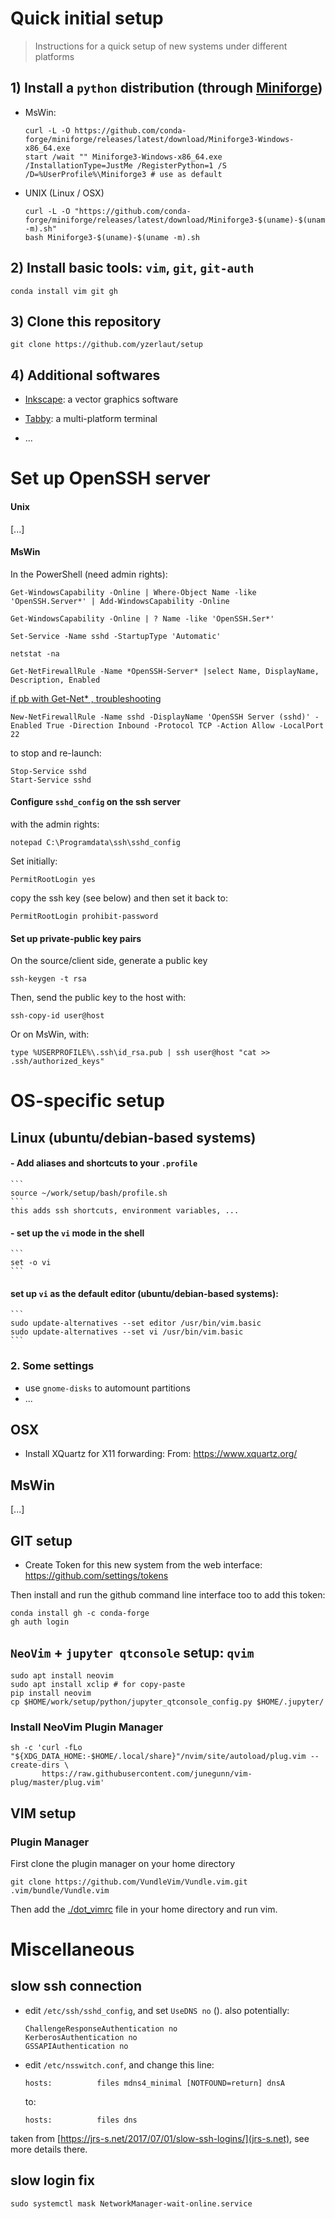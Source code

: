 # Quick initial setup

> Instructions for a quick setup of new systems under different platforms


## 1) Install a `python` distribution (through [Miniforge](https://github.com/conda-forge/miniforge))

- MsWin:
    ```
    curl -L -O https://github.com/conda-forge/miniforge/releases/latest/download/Miniforge3-Windows-x86_64.exe
    start /wait "" Miniforge3-Windows-x86_64.exe /InstallationType=JustMe /RegisterPython=1 /S /D=%UserProfile%\Miniforge3 # use as default
    ```

- UNIX (Linux / OSX)
    ```
    curl -L -O "https://github.com/conda-forge/miniforge/releases/latest/download/Miniforge3-$(uname)-$(uname -m).sh"
    bash Miniforge3-$(uname)-$(uname -m).sh
    ```

## 2) Install basic tools: `vim`, `git`, `git-auth`

```
conda install vim git gh
```

## 3) Clone this repository

```
git clone https://github.com/yzerlaut/setup
```

## 4) Additional softwares

- [Inkscape](https://inkscape.org/): a vector graphics software

- [Tabby](https://github.com/eugeny/tabby): a multi-platform terminal

- ...


# Set up OpenSSH server

#### Unix

[...]

#### MsWin

In the PowerShell (need admin rights):

```
Get-WindowsCapability -Online | Where-Object Name -like 'OpenSSH.Server*' | Add-WindowsCapability -Online
```

```
Get-WindowsCapability -Online | ? Name -like 'OpenSSH.Ser*'
```

```
Set-Service -Name sshd -StartupType 'Automatic'
```

```
netstat -na
```

```
Get-NetFirewallRule -Name *OpenSSH-Server* |select Name, DisplayName, Description, Enabled
```

[if pb with Get-Net* , troubleshooting](https://superuser.com/questions/1152280/get-net-powershell-cmdlets-failing-with-invalid-class)

```
New-NetFirewallRule -Name sshd -DisplayName 'OpenSSH Server (sshd)' -Enabled True -Direction Inbound -Protocol TCP -Action Allow -LocalPort 22
```

to stop and re-launch:
```
Stop-Service sshd
Start-Service sshd
```

#### Configure `sshd_config` on the ssh server 

with the admin rights:

```
notepad C:\Programdata\ssh\sshd_config
```

Set initially:
```
PermitRootLogin yes
```
copy the ssh key (see below) and then set it back to:
```
PermitRootLogin prohibit-password
```

#### Set up private-public key pairs

On the source/client side, generate a public key
```
ssh-keygen -t rsa
```

Then, send the public key to the host with:
```
ssh-copy-id user@host
```

Or on MsWin, with: 
```
type %USERPROFILE%\.ssh\id_rsa.pub | ssh user@host "cat >> .ssh/authorized_keys"
```

# OS-specific setup

## Linux (ubuntu/debian-based systems)

#### - Add aliases and shortcuts to your `.profile`

    ```
    source ~/work/setup/bash/profile.sh
    ```
    this adds ssh shortcuts, environment variables, ...

#### - set up the `vi` mode in the shell 
    ```
    set -o vi
    ```

#### set up `vi` as the default editor (ubuntu/debian-based systems):
    ```
    sudo update-alternatives --set editor /usr/bin/vim.basic
    sudo update-alternatives --set vi /usr/bin/vim.basic
    ```

### 2. Some settings

- use `gnome-disks` to automount partitions
- ...


## OSX

- Install XQuartz for X11 forwarding:
    From: https://www.xquartz.org/

## MsWin

[...]

## GIT setup

- Create Token for this new system from the web interface: https://github.com/settings/tokens

Then install and run the github command line interface too to add this token:
```
conda install gh -c conda-forge
gh auth login
```

## `NeoVim` + `jupyter qtconsole` setup: `qvim`

```
sudo apt install neovim
sudo apt install xclip # for copy-paste
pip install neovim 
cp $HOME/work/setup/python/jupyter_qtconsole_config.py $HOME/.jupyter/
```

### Install NeoVim Plugin Manager

```
sh -c 'curl -fLo "${XDG_DATA_HOME:-$HOME/.local/share}"/nvim/site/autoload/plug.vim --create-dirs \
       https://raw.githubusercontent.com/junegunn/vim-plug/master/plug.vim'
```

## VIM setup

### Plugin Manager
First clone the plugin manager on your home directory
```
git clone https://github.com/VundleVim/Vundle.vim.git .vim/bundle/Vundle.vim
```

Then add the [./dot_vimrc](./dot_vimrc) file in your home directory and run vim.

# Miscellaneous

## slow ssh connection

- edit `/etc/ssh/sshd_config`, and set `UseDNS no` ().
    also potentially:
    ```
    ChallengeResponseAuthentication no
    KerberosAuthentication no
    GSSAPIAuthentication no
    ```
- edit `/etc/nsswitch.conf`, and change this line:
    ```
    hosts:          files mdns4_minimal [NOTFOUND=return] dnsA
    ```
    to:
    ```
    hosts:          files dns
    ```

taken from [https://jrs-s.net/2017/07/01/slow-ssh-logins/](jrs-s.net), see more details there.

## slow login fix 
```
sudo systemctl mask NetworkManager-wait-online.service
```

